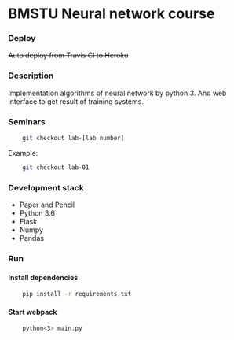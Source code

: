 # BMSTU Neural network course

### Deploy
~~Auto deploy from Travis CI to Heroku~~  

### Description
Implementation algorithms of neural network by python 3. And web interface to get result of training systems. 

### Seminars
```bash
    git checkout lab-[lab number]
```  
Example:  
```bash
    git checkout lab-01
```

### Development stack
* Paper and Pencil
* Python 3.6
* Flask
* Numpy
* Pandas

### Run
#### Install dependencies
```bash
    pip install -r requirements.txt
```

#### Start webpack
```bash
    python<3> main.py 
```

